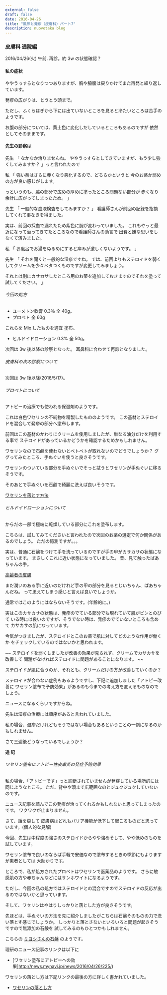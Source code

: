 ```yaml
---
external: false
draft: false
date: 2016-04-26
title: "風邪と発疹（皮膚科）パート7"
description: nuovotaka blog
---
```


### 皮膚科 通院編

2016/04/26(火) 午前.
再診。約 3w の状態確認？

#### 私の症状

ややうっすらとなりつつありますが、胸や脇腹は戻りかけてまた再発と繰り返しています。

発疹の広がりは、とうとう頭まで。

ただし、ふくらはぎから下には出ていないところを見ると冷たいところは苦手のようです。

お腹の部分については、黄土色に変化しだしているところもあるのですが
依然としてそのままです。

#### 先生の診察は

先生
「
なかなか治りませんね。
ややうっすらとしてきていますが、もう少し強くしてみますか？
」っと言われたので

私
「
強い薬はさらに赤くなり悪化するので、どちらかというと
今のお薬か弱めの方が良い感じがします。

っというのも、脇の部分で広めの厚めに塗ったところ問題ない部分が
赤くなり余計に広がってしまったため。
」

先生
「
一般的な血液検査をしてみますか？
」
看護師さんが前回の記録を指摘してくれて事なきを得ました。

実は、前回の採血で漏れたため紫色に腕が変わっていました。
これもやっと最近になって治ってきてたところなので看護師さんの助言で
出費と嫌な思いをしなくて済みました。

私
「
お風呂でお湯をぬるめにすると痒みが激しくないようです。
」

先生
「
それを聞くと一般的な湿疹ですね。
では、前回よりもステロイドを弱くしてクリームを少々ベタつくものですが変更してみましょう。

それとは別にカサカサしたところ用のお薬を追加しておきますのでそれを塗って試してください。
」

###### 今回の処方

- ユーメトン軟膏 0.3％ 全 40g。
- プロペト 全 60g

これらを Mix したものを適宜 塗布。

- ヒルドイドローション 0.3% 全 50g。

次回は 3w 後以降の診察となった。
耳鼻科に合わせて再診となりました。

###### 皮膚科の次の診察について

次回は 3w 後以降(2016/5/17)。

###### プロペトについて

アトピーの治療でも使われる保湿剤のようです。

これは白色ワセリンの不純物を精製したもののようです。
この基材とステロイドを混合して発疹の部分へ塗布します。

前回はこの基材のかわりにクリームを使用しましたが、単なる油分だけを利用する事で
ステロイドがあっているかどうかを確認するためかもしれません。

ワセリンなので石鹸を使わないとベトベトが取れないのでどうでしょうか？
ググってみたところ、手ぬぐいを使うと良さそうです。

ワセリンのついている部分を手ぬぐいでそっと拭うとワセリンが手ぬぐいに移るそうです。

そのあとで手ぬぐいを石鹸で綺麗に洗えば良いそうです。

[ワセリンを落とす方法](http://hisesshoku-derm.com/archives/2008/05/145.php)

###### ヒルドイドローションについて

からだの一部で極端に乾燥している部分にこれを塗布します。

こちらは、試してみてくださいと言われたので次回のお薬の選定で何か関係があるのでしょう。
ただの憶測ですが。。。

実は、普通に石鹸をつけて手を洗っているのですが手の甲がカサカサの状態になっています。
まさしくこれに近い状態になっていました。
昔、見て触ったばあちゃんの手。

[高齢者の皮膚](https://www.kango-roo.com/sn/k/view/1611)

まだ潤いのある手に近いのだけれど手の甲の部分を見るとじいちゃん、ばあちゃんだね。
って思えてしまう感じと言えば良いでしょうか。

通常ではこのようにはならないそうです。(年齢的に。)

実はこのカサカサの状態は、発疹のでている部分でも現れていて肌がピンとのびて
いる時には良いのですが、そうでない時は、発疹のでていないところも含めて
カサカサの肌になっています。

今気がつきましたが、ステロイドとこのお薬で肌に対してどのような作用が働くか
をチェックしているのではないかと思われます。

~~ ステロイドを弱くしましたが改善の効果が見られず、クリームでカサカサを改善して
問題がなければステロイドに問題があることになります。 ~~

ステロイドが肌に合うのか、それとも、クリームだけの方が改善していくのか？

ステロイドが合わない症例もあるようですし、下記に追加しました「アトピー改善に
ワセリン塗布で予防効果」があるのも今までの考え方を変えるものなのでしょう。

ニュースになるくらいですからね。

先生は湿疹の治療には順序があると言われていました。

私の場合、湿疹だけれどもそうではない場合もあるということの一例になるのかもしれません。

さて三週後どうなっているでしょうか？

**追 記**

###### ワセリン塗布にアトピー性皮膚炎の発症予防効果

私の場合、「アトピーです」っと診断されていませんが発症している場所的には
同じようなところ。
ただ、背中や頭まで広範囲なのとジュクジュクしていないのです。

ニュース記事を読んでこの発疹が治ってくれるかもしれないと思ってしまったのです。
ワクワクが止まりません。

さて、話を戻して
皮膚病はどれもバリア機能が低下して起こるものだと思っています。(個人的な見解)

今回、先生は中程度の強さのステロイドからやや強めそして、やや低めのものを試しています。

ワセリン塗布で良いのならば手軽で安価なので塗布するときの季節にもよりますが患者としては
大助かりです。

ところで、私が処方されたプロペトはワセリンで医薬品のようです。
さらに敏感肌の方や赤ちゃんなどにはサンホワイトになるようです。

ただし、今回の私の処方ではステロイドとの混合ですのでステロイドの反応が出るのではないかと思っています。

そして、ワセリンはやはりしっかりと落とした方が良さそうです。

先ほどは、手ぬぐいの方法を先に紹介しましたがこちらは石鹸そのものの力で洗い落とす感じでしょうか。
しっかりと落とさないといろいろと問題が起きそうですので無添加の石鹸を
試してみるのもひとつかもしれません。

こちらの
[ミヨシさんの石鹸](http://www.amazon.co.jp/dp/B000FQPCNE/ref=cm_sw_r_tw_dp_S73hxb1N6V4KW)
のようです。

理研のニュース記事のリンクは以下に

- [ワセリン塗布にアトピーへの効果]http://news.mynavi.jp/news/2016/04/26/225/)

ワセリンの落とし方は下記リンクの最後の方に詳しく書かれていました。

- [ワセリンの落とし方](https://minacolor.com/articles/show/1588)
